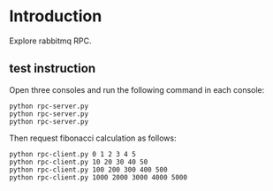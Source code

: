 # Introduction

Explore rabbitmq RPC.

## test instruction

Open three consoles and run the following command in each console:

    python rpc-server.py
    python rpc-server.py
    python rpc-server.py

Then request fibonacci calculation as follows:

    python rpc-client.py 0 1 2 3 4 5
    python rpc-client.py 10 20 30 40 50
    python rpc-client.py 100 200 300 400 500
    python rpc-client.py 1000 2000 3000 4000 5000
